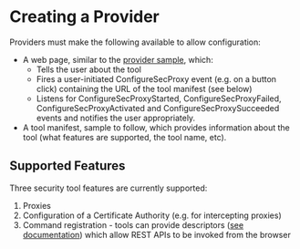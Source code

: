 Creating a Provider
===================

Providers must make the following available to allow configuration:
* A web page, similar to the [provider sample](https://github.com/mozmark/Mitm-Tool/blob/master/doc/provider_sample.html), which:
  * Tells the user about the tool
  * Fires a user-initiated ConfigureSecProxy event (e.g. on a button click) containing the URL of the tool manifest (see below)
  * Listens for ConfigureSecProxyStarted, ConfigureSecProxyFailed, ConfigureSecProxyActivated and ConfigureSecProxySucceeded events and notifies the user appropriately.
* A tool manifest, sample to follow, which provides information about the tool (what features are supported, the tool name, etc).

Supported Features
------------------

Three security tool features are currently supported:

1. Proxies
2. Configuration of a Certificate Authority (e.g. for intercepting proxies)
3. Command registration - tools can provide descriptors ([see documentation](service_commands.md)) which allow REST APIs to be invoked from the browser

